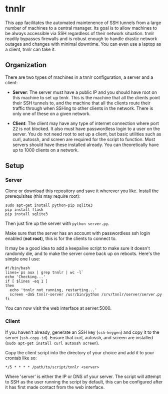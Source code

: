 # tnnlr

This app facilitates the automated maintenence of SSH tunnels from a large number of machines to a central manager. Its goal is to allow machines to be always accessible via SSH regardless of their network situation. tnnlr readily bypasses firewalls and is robust enough to handle drastic network outages and changes with minimal downtime. You can even use a laptop as a client, tnnlr can take it.

## Organization

There are two types of machines in a tnnlr configuration, a server and a client:

* **Server**: The server must have a public IP and you should have root on this machine to set up tnnlr. This is the machine that all the clients point their SSH tunnels to, and the machine that all the clients route their traffic through when SSHing to other clients in the network. There is only one of these on a given network.

* **Client**: The client may have any type of internet connection where port 22 is not blocked. It also must have passwordless login to a user on the server. You do not need root to set up a client, but basic utilities such as curl, autossh, and screen are required for the script to function. Most servers should have these installed already. You can theoretically have up to 1000 clients on a network.

## Setup

### Server

Clone or download this repository and save it wherever you like. Install the prerequisites (this may require root):
  
    sudo apt-get install python-pip sqlite3
    pip install flask
    pip install sqlite3

Then just fire up the server with `python server.py`.

Make sure that the server has an account with passwordless ssh login enabled (**not root**), this is for the clients to connect to.

It may be a good idea to add a keepalive script to make sure it doesn't randomly die, and to make the server come back up on reboots. Here's the simple one I use:

    #!/bin/bash
    lines=`ps aux | grep tnnlr | wc -l`
    echo 'Checking...'
    if [ $lines -eq 1 ]
    then
      echo 'tnnlr not running, restarting...'
      screen -dmS tnnlr-server /usr/bin/python /srv/tnnlr/server/server.py
    fi

You can now visit the web interface at server:5000.

### Client

If you haven't already, generate an SSH key (`ssh-keygen`) and copy it to the server (`ssh-copy-id`). Ensure that curl, autossh, and screen are installed (`sudo apt-get install curl autossh screen`).

Copy the client script into the directory of your choice and add it to your crontab like so:

    */5 * * * * /path/to/script/tnnlr <server>

Where 'server' is either the IP or DNS of your server. The script will attempt to SSH as the user running the script by default, this can be configured after it has first made contact from the web interface.
